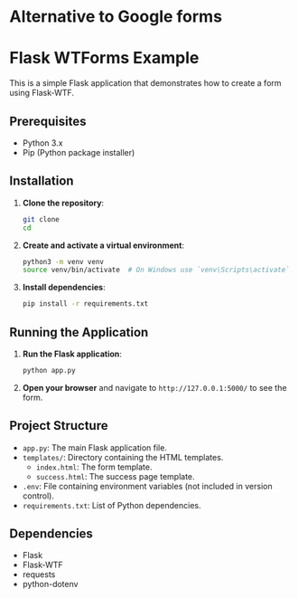 # Alternative to Google forms

# Flask WTForms Example 

This is a simple Flask application that demonstrates how to create a form using Flask-WTF.

## Prerequisites

- Python 3.x
- Pip (Python package installer)

## Installation

1. **Clone the repository**:

    ```bash
    git clone 
    cd 
    ```

2. **Create and activate a virtual environment**:

    ```bash
    python3 -m venv venv
    source venv/bin/activate  # On Windows use `venv\Scripts\activate`
    ```

3. **Install dependencies**:

    ```bash
    pip install -r requirements.txt
    ```

## Running the Application

1. **Run the Flask application**:

    ```bash
    python app.py
    ```

2. **Open your browser** and navigate to `http://127.0.0.1:5000/` to see the form.

## Project Structure

- `app.py`: The main Flask application file.
- `templates/`: Directory containing the HTML templates.
  - `index.html`: The form template.
  - `success.html`: The success page template.
- `.env`: File containing environment variables (not included in version control).
- `requirements.txt`: List of Python dependencies.

## Dependencies

- Flask
- Flask-WTF
- requests
- python-dotenv

